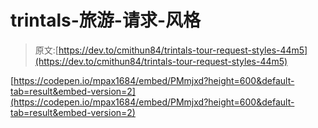 # trintals-旅游-请求-风格

> 原文:[https://dev.to/cmithun84/trintals-tour-request-styles-44m5](https://dev.to/cmithun84/trintals-tour-request-styles-44m5)

[https://codepen.io/mpax1684/embed/PMmjxd?height=600&default-tab=result&embed-version=2](https://codepen.io/mpax1684/embed/PMmjxd?height=600&default-tab=result&embed-version=2)